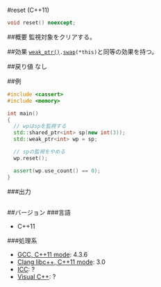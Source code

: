 #reset (C++11)
```cpp
void reset() noexcept;
```

##概要
監視対象をクリアする。


##効果
[`weak_ptr()`](./op_constructor.md)`.`[`swap`](./swap.md)`(*this)`と同等の効果を持つ。


##戻り値
なし


##例
```cpp
#include <cassert>
#include <memory>

int main()
{
  // wpはspを監視する
  std::shared_ptr<int> sp(new int(3));
  std::weak_ptr<int> wp = sp;

  // spの監視をやめる
  wp.reset();

  assert(wp.use_count() == 0);
}
```

###出力
```
```

##バージョン
###言語
- C++11

###処理系
- [GCC, C++11 mode](/implementation.md#gcc): 4.3.6
- [Clang libc++, C++11 mode](/implementation.md#clang): 3.0
- [ICC](/implementation.md#icc): ?
- [Visual C++](/implementation.md#visual_cpp): ?
